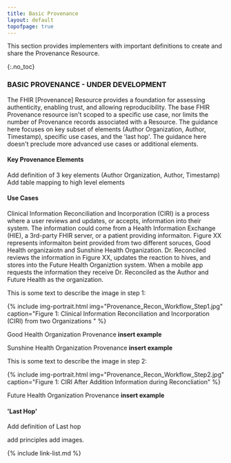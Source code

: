 ```yaml
---
title: Basic Provenance
layout: default
topofpage: true
---
```

​This section provides implementers with important definitions to create and share the Provenance Resource.

{:.no_toc}

<!-- TOC  the css styling for this is \pages\assets\css\project.css under 'markdown-toc'-->

<!--* Do not remove this line (it will not be displayed)
 {:toc} -->

### BASIC PROVENANCE - UNDER DEVELOPMENT

The FHIR [Provenance] Resource provides a foundation for assessing authenticity, enabling trust, and allowing reproducibility. The base FHIR Provenance resource isn't scoped to a specific use case, nor limits the number of Provenance records associated with a Resource. The guidance here focuses on key subset of elements (Author Organization, Author, Timestamp), specific use cases, and the 'last hop'. The guidance here doesn't preclude more advanced use cases or additional elements.

#### Key Provenance Elements

Add definition of 3 key elements (Author Organization, Author, Timestamp)
Add table mapping to high level elements

#### Use Cases

Clinical Information Reconciliation and Incorporation (CIRI) is a process where a user reviews and updates, or accepts, information into their system. The information could come from a Health Information Exchange (HIE), a 3rd-party FHIR server, or a patient providing informaiton. Figure XX represents informaiton beint provided from two different soruces, Good Health organizaiotn and Sunshine Health Organization. Dr. Reconciled reviews the information in Figure XX, updates the reaction to hives, and stores into the Future Health Organiztion system. When a mobile app requests the information they receive Dr. Reconciled as the Author and Future Health as the organization.  


This is some text to describe the image in step 1:

{% include img-portrait.html img="Provenance_Recon_Workflow_Step1.jpg" caption="Figure 1: Clinical Information Reconciliation and Incorporation (CIRI) from two Organizations " %}

Good Health Organization Provenance
**insert example**

Sunshine Health Organization Provenance
**insert example**


This is some text to describe the image in step 2:

{% include img-portrait.html img="Provenance_Recon_Workflow_Step2.jpg" caption="Figure 1: CIRI After Addition Information during Reconcliation" %}

Future Health Organization Provenance
**insert example**


#### 'Last Hop'

Add definition of Last hop


add principles
add images.




{% include link-list.md %}
